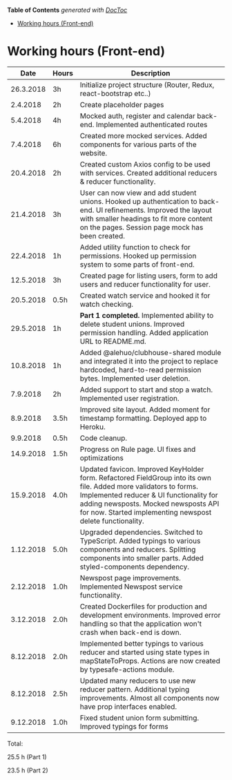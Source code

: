 <!-- START doctoc generated TOC please keep comment here to allow auto update -->
<!-- DON'T EDIT THIS SECTION, INSTEAD RE-RUN doctoc TO UPDATE -->

**Table of Contents** _generated with [DocToc](https://github.com/thlorenz/doctoc)_

- [Working hours (Front-end)](#working-hours-front-end)

<!-- END doctoc generated TOC please keep comment here to allow auto update -->

# Working hours (Front-end)

| Date      | Hours | Description                                                                                                                                                                                                                                                       |
| --------- | ----- | ----------------------------------------------------------------------------------------------------------------------------------------------------------------------------------------------------------------------------------------------------------------- |
| 26.3.2018 | 3h    | Initialize project structure (Router, Redux, react-bootstrap etc..)                                                                                                                                                                                               |
| 2.4.2018  | 2h    | Create placeholder pages                                                                                                                                                                                                                                          |
| 5.4.2018  | 4h    | Mocked auth, register and calendar back-end. Implemented authenticated routes                                                                                                                                                                                     |
| 7.4.2018  | 6h    | Created more mocked services. Added components for various parts of the website.                                                                                                                                                                                  |
| 20.4.2018 | 2h    | Created custom Axios config to be used with services. Created additional reducers & reducer functionality.                                                                                                                                                        |
| 21.4.2018 | 3h    | User can now view and add student unions. Hooked up authentication to back-end. UI refinements. Improved the layout with smaller headings to fit more content on the pages. Session page mock has been created.                                                   |
| 22.4.2018 | 1h    | Added utility function to check for permissions. Hooked up permission system to some parts of front-end.                                                                                                                                                          |
| 12.5.2018 | 3h    | Created page for listing users, form to add users and reducer functionality for user.                                                                                                                                                                             |
| 20.5.2018 | 0.5h  | Created watch service and hooked it for watch checking.                                                                                                                                                                                                           |
| 29.5.2018 | 1h    | **Part 1 completed.** Implemented ability to delete student unions. Improved permission handling. Added application URL to README.md.                                                                                                                             |
| 10.8.2018 | 1h    | Added @alehuo/clubhouse-shared module and integrated it into the project to replace hardcoded, hard-to-read permission bytes. Implemented user deletion.                                                                                                          |
| 7.9.2018  | 2h    | Added support to start and stop a watch. Implemented user registration.                                                                                                                                                                                           |
| 8.9.2018  | 3.5h  | Improved site layout. Added moment for timestamp formatting. Deployed app to Heroku.                                                                                                                                                                              |
| 9.9.2018  | 0.5h  | Code cleanup.                                                                                                                                                                                                                                                     |
| 14.9.2018 | 1.5h  | Progress on Rule page. UI fixes and optimizations                                                                                                                                                                                                                 |
| 15.9.2018 | 4.0h  | Updated favicon. Improved KeyHolder form. Refactored FieldGroup into its own file. Added more validators to forms. Implemented reducer & UI functionality for adding newsposts. Mocked newsposts API for now. Started implementing newspost delete functionality. |
| 1.12.2018 | 5.0h  | Upgraded dependencies. Switched to TypeScript. Added typings to various components and reducers. Splitting components into smaller parts. Added styled-components dependency.                                                                                     |
| 2.12.2018 | 1.0h  | Newspost page improvements. Implemented Newspost service functionality.                                                                                                                                                                                           |
| 3.12.2018 | 2.0h  | Created Dockerfiles for production and development environments. Improved error handling so that the application won't crash when back-end is down.                                                                                                               |
| 8.12.2018 | 2.0h  | Implemented better typings to various reducer and started using state types in mapStateToProps. Actions are now created by typesafe-actions module.                                                                                                               |
| 8.12.2018 | 2.5h  | Updated many reducers to use new reducer pattern. Additional typing improvements. Almost all components now have prop interfaces enabled.                                                                                                                         |
| 9.12.2018 | 1.0h  | Fixed student union form submitting. Improved typings for forms                                                                                                                                                                                                   |

Total:

25.5 h (Part 1)

23.5 h (Part 2)
